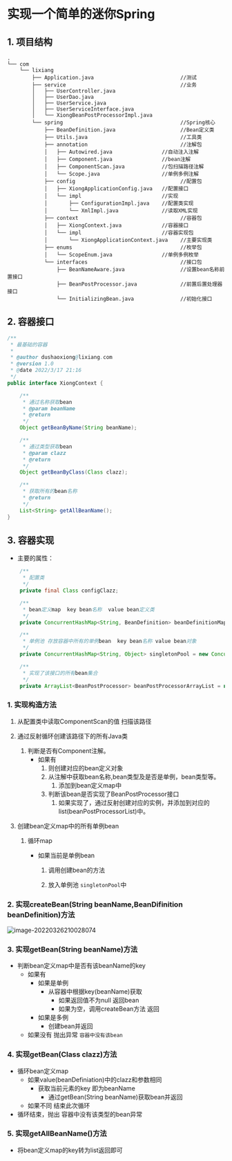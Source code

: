 # 实现一个简单的迷你Spring


## 1. 项目结构

```text
.
└── com
    └── lixiang
        ├── Application.java                            //测试
        ├── service                                     //业务
        │   ├── UserController.java
        │   ├── UserDao.java
        │   ├── UserService.java
        │   ├── UserServiceInterface.java
        │   └── XiongBeanPostProcessorImpl.java
        └── spring                                      //Spring核心
            ├── BeanDefinition.java                     //Bean定义类
            ├── Utils.java                              //工具类
            ├── annotation                              //注解包
            │   ├── Autowired.java                //自动注入注解
            │   ├── Component.java                //bean注解
            │   ├── ComponentScan.java            //包扫描路径注解
            │   └── Scope.java                    //单例多例注解
            ├── config                                  //配置包
            │   ├── XiongApplicationConfig.java   //配置接口
            │   └── impl                          //实现
            │       ├── ConfigurationImpl.java    //配置类实现
            │       └── XmlImpl.java              //读取XML实现
            ├── context                                 //容器包
            │   ├── XiongContext.java             //容器接口
            │   └── impl                          //容器实现包    
            │       └── XiongApplicationContext.java    //主要实现类
            ├── enums                                   //枚举包
            │   └── ScopeEnum.java                //单例多例枚举
            └── interfaces                              //接口包
                ├── BeanNameAware.java                  //设置bean名称前置接口
                ├── BeanPostProcessor.java              //前置后置处理器接口
                └── InitializingBean.java               //初始化接口

```

## 2. 容器接口

```java
/**
 * 最基础的容器
 *
 * @author dushaoxiong@lixiang.com
 * @version 1.0
 * @date 2022/3/17 21:16
 */
public interface XiongContext {

    /**
     * 通过名称获取bean
     * @param beanName
     * @return
     */
    Object getBeanByName(String beanName);

    /**
     * 通过类型获取bean
     * @param clazz
     * @return
     */
    Object getBeanByClass(Class clazz);

    /**
     * 获取所有的bean名称
     * @return
     */
    List<String> getAllBeanName();
}
```

## 3. 容器实现

- 主要的属性：

```java
    /**
     * 配置类
     */
    private final Class configClazz;

    /**
     * bean定义map  key bean名称  value bean定义类
     */
    private ConcurrentHashMap<String, BeanDefinition> beanDefinitionMap = new ConcurrentHashMap<>();

    /**
     * 单例池 存放容器中所有的单例bean  key bean名称 value bean对象
     */
    private ConcurrentHashMap<String, Object> singletonPool = new ConcurrentHashMap<>();

    /**
     * 实现了该接口的所有bean集合
     */
    private ArrayList<BeanPostProcessor> beanPostProcessorArrayList = new ArrayList<>();
```



### 1. 实现构造方法

1. 从配置类中读取ComponentScan的值 扫描该路径
2. 通过反射循环创建该路径下的所有Java类

   1. 判断是否有Component注解。
      - 如果有
        1. 则创建对应的bean定义对象
        2. 从注解中获取bean名称,bean类型及是否是单例，bean类型等。
           1. 添加到bean定义map中
        3. 判断该bean是否实现了BeanPostProcessor接口
           1. 如果实现了，通过反射创建对应的实例，并添加到对应的list(beanPostProcessorList)中。

3. 创建bean定义map中的所有单例bean
   1. 循环map
      - 如果当前是单例bean

          1. 调用创建bean的方法

          2. 放入单例池 `singletonPool`中

### 2. 实现createBean(String beanName,BeanDifinition beanDefinition)方法

![image-20220326210028074](https://images-1301128659.cos.ap-beijing.myqcloud.com/image-20220326210028074.png)

### 3. 实现getBean(String beanName)方法

- 判断bean定义map中是否有该beanName的key
    - 如果有
        - 如果是单例
            - 从容器中根据key(beanName)获取
                - 如果返回值不为null 返回bean
                - 如果为空，调用createBean方法 返回
        - 如果是多例
            - 创建bean并返回
    - 如果没有 抛出异常 `容器中没有该bean`

### 4. 实现getBean(Class clazz)方法

- 循环bean定义map
  - 如果value(beanDefiniation)中的clazz和参数相同
    - 获取当前元素的key 即为beanName
      - 通过getBean(String beanName)获取bean并返回
  - 如果不同 结束此次循环
- 循环结束，抛出 容器中没有该类型的bean异常

### 5. 实现getAllBeanName()方法

- 将bean定义map的key转为list返回即可
